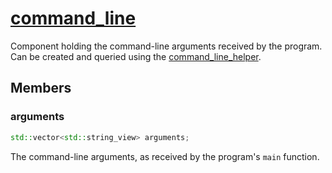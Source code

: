 # [command_line](command_line.hpp)

Component holding the command-line arguments received by the program. Can be created and queried using the [command_line_helper](../helpers/command_line_helper.md).

## Members

### arguments

```cpp
std::vector<std::string_view> arguments;
```

The command-line arguments, as received by the program's `main` function.